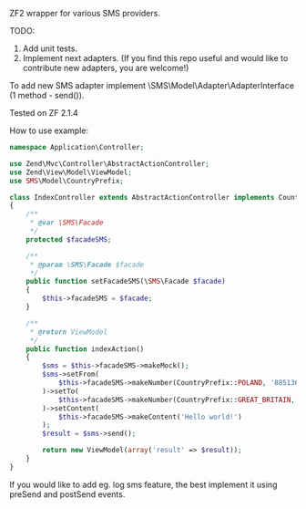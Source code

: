 ZF2 wrapper for various SMS providers.

TODO:
1) Add unit tests.
2) Implement next adapters. (If you find this repo useful and would like to contribute new adapters, you are welcome!)

To add new SMS adapter implement \SMS\Model\Adapter\AdapterInterface (1 method - send()).

Tested on ZF 2.1.4

How to use example:

```php
namespace Application\Controller;

use Zend\Mvc\Controller\AbstractActionController;
use Zend\View\Model\ViewModel;
use SMS\Model\CountryPrefix;

class IndexController extends AbstractActionController implements CountryPrefix
{
    /**
     * @var \SMS\Facade
     */
    protected $facadeSMS;

    /**
     * @param \SMS\Facade $facade
     */
    public function setFacadeSMS(\SMS\Facade $facade)
    {
        $this->facadeSMS = $facade;
    }

    /**
     * @return ViewModel
     */
    public function indexAction()
    {
        $sms = $this->facadeSMS->makeMock();
        $sms->setFrom(
            $this->facadeSMS->makeNumber(CountryPrefix::POLAND, '885136146')
        )->setTo(
            $this->facadeSMS->makeNumber(CountryPrefix::GREAT_BRITAIN, '123456789')
        )->setContent(
            $this->facadeSMS->makeContent('Hello world!')
        );
        $result = $sms->send();

        return new ViewModel(array('result' => $result));
    }
}
```

If you would like to add eg. log sms feature, the best implement it using preSend and postSend events.